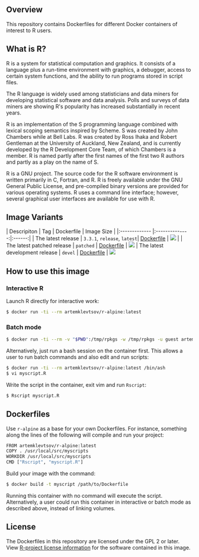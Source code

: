 ## Overview

This repository contains Dockerfiles for different Docker containers of interest to R users.

## What is R?

R is a system for statistical computation and graphics. It consists of a language plus a run-time environment with graphics, a debugger, access to certain system functions, and the ability to run programs stored in script files.

The R language is widely used among statisticians and data miners for developing statistical software and data analysis. Polls and surveys of data miners are showing R's popularity has increased substantially in recent years.

R is an implementation of the S programming language combined with lexical scoping semantics inspired by Scheme. S was created by John Chambers while at Bell Labs. R was created by Ross Ihaka and Robert Gentleman at the University of Auckland, New Zealand, and is currently developed by the R Development Core Team, of which Chambers is a member. R is named partly after the first names of the first two R authors and partly as a play on the name of S.

R is a GNU project. The source code for the R software environment is written primarily in C, Fortran, and R. R is freely available under the GNU General Public License, and pre-compiled binary versions are provided for various operating systems. R uses a command line interface; however, several graphical user interfaces are available for use with R.

## Image Variants

| Descripiton | Tag | Dockerfile | Image Size |
|:------------- |:--------------:|:------:|
| The latest release | `3.3.1`, `release`, `latest`| [Dockerfile](https://gitlab.com/artemklevtsov/r-alpine/blob/master/release/Dockerfile) | [![](https://images.microbadger.com/badges/image/artemklevtsov/r-alpine:3.3.1.svg)](http://microbadger.com/images/artemklevtsov/r-alpine:3.3.1) |
| The latest patched release |  `patched` | [Dockerfile](https://gitlab.com/artemklevtsov/r-alpine/blob/master/patched/Dockerfile) | [![](https://images.microbadger.com/badges/image/artemklevtsov/r-alpine:patched.svg)](http://microbadger.com/images/artemklevtsov/r-alpine:patched)
| The latest development release | `devel` | [Dockerfile](https://gitlab.com/artemklevtsov/r-alpine/blob/master/devel/Dockerfile) | [![](https://images.microbadger.com/badges/image/artemklevtsov/r-alpine:devel.svg)](http://microbadger.com/images/artemklevtsov/r-alpine:devel)

## How to use this image

### Interactive R

Launch R directly for interactive work:

```bash
$ docker run -ti --rm artemklevtsov/r-alpine:latest
```

### Batch mode

```bash
$ docker run -ti --rm -v "$PWD":/tmp/rpkgs -w /tmp/rpkgs -u guest artemklevtsov/r-alpine:latest R CMD check .
```

Alternatively, just run a bash session on the container first. This allows a user to run batch commands and also edit and run scripts:

```bash
$ docker run -ti --rm artemklevtsov/r-alpine:latest /bin/ash
$ vi myscript.R
```

Write the script in the container, exit vim and run `Rscript`:

```bash
$ Rscript myscript.R
```

## Dockerfiles

Use `r-alpine` as a base for your own Dockerfiles. For instance, something along the lines of the following will compile and run your project:

```bash
FROM artemklevtsov/r-alpine:latest
COPY . /usr/local/src/myscripts
WORKDIR /usr/local/src/myscripts
CMD ["Rscript", "myscript.R"]
```

Build your image with the command:

```bash
$ docker build -t myscript /path/to/Dockerfile
```

Running this container with no command will execute the script. Alternatively, a user could run this container in interactive or batch mode as described above, instead of linking volumes.

## License

The Dockerfiles in this repository are licensed under the GPL 2 or later. View [R-project license information](https://www.r-project.org/Licenses/) for the software contained in this image.

